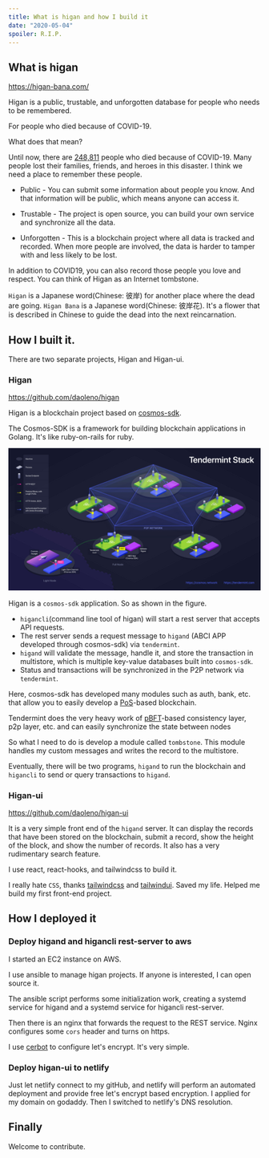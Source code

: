 ```yaml
---
title: What is higan and how I build it
date: "2020-05-04"
spoiler: R.I.P.
---
```



## What is higan

https://higan-bana.com/

Higan is a public, trustable, and unforgotten database for people who needs to be remembered.

For people who died because of COVID-19.

What does that mean?

Until now, there are [248,811](https://corona-stats.online/) people who died because of COVID-19. Many people lost their families, friends, and heroes in this disaster. I think we need a place to remember these people.

- Public - You can submit some information about people you know. And that information will be public, which means anyone can access it.

- Trustable - The project is open source, you can build your own service and synchronize all the data.

- Unforgotten - This is a blockchain project where all data is tracked and recorded. When more people are involved, the data is harder to tamper with and less likely to be lost.

In addition to COVID19, you can also record those people you love and respect. You can think of Higan as an Internet tombstone.

`Higan` is a Japanese word(Chinese: 彼岸) for another place where the dead are going.
`Higan Bana` is a Japanese word(Chinese: 彼岸花). It's a flower that is described in Chinese to guide the dead into the next reincarnation.

## How I built it.

There are two separate projects, Higan and Higan-ui.

### Higan

https://github.com/daoleno/higan

Higan is a blockchain project based on [cosmos-sdk](https://github.com/cosmos/cosmos-sdk).

The Cosmos-SDK is a framework for building blockchain applications in Golang. It's like ruby-on-rails for ruby.

![Tendermint stack](./tendermint.jpg)

Higan is a `cosmos-sdk` application. So as shown in the figure.

- `higancli`(command line tool of higan) will start a rest server that accepts API requests.
- The rest server sends a request message to `higand` (ABCI APP developed through cosmos-sdk) via `tendermint`.
- `higand` will validate the message, handle it, and store the transaction in multistore, which is multiple key-value databases built into `cosmos-sdk`.
- Status and transactions will be synchronized in the P2P network via `tendermint`.

Here, cosmos-sdk has developed many modules such as auth, bank, etc. that allow you to easily develop a [PoS](https://en.wikipedia.org/wiki/Proof_of_stake)-based blockchain.

Tendermint does the very heavy work of [pBFT](https://en.wikipedia.org/wiki/Byzantine_fault)-based consistency layer, p2p layer, etc. and can easily synchronize the state between nodes

So what I need to do is develop a module called `tombstone`.
This module handles my custom messages and writes the record to the multistore.

Eventually, there will be two programs, `higand` to run the blockchain and `higancli` to send or query transactions to `higand`.

### Higan-ui

https://github.com/daoleno/higan-ui

It is a very simple front end of the `higand` server. It can display the records that have been stored on the blockchain, submit a record, show the height of the block, and show the number of records. It also has a very rudimentary search feature.

I use react, react-hooks, and tailwindcss to build it.

I really hate `CSS`, thanks [tailwindcss](https://tailwindcss.com/) and [tailwindui](https://tailwindui.com/). Saved my life. Helped me build my first front-end project.

## How I deployed it

### Deploy higand and higancli rest-server to aws

I started an EC2 instance on AWS.

I use ansible to manage higan projects. If anyone is interested, I can open source it.

The ansible script performs some initialization work, creating a systemd service for higand and a systemd service for higancli rest-server.

Then there is an nginx that forwards the request to the REST service. Nginx configures some `cors` header and turns on https.

I use [cerbot](https://certbot.eff.org/) to configure let's encrypt. It's very simple.

### Deploy higan-ui to netlify

Just let netlify connect to my gitHub, and netlify will perform an automated deployment and provide free let's encrypt based encryption. I applied for my domain on godaddy. Then I switched to netlify's DNS resolution.

## Finally

Welcome to contribute.
